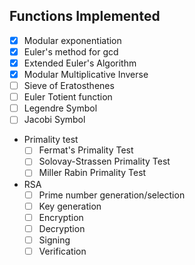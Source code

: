 ## Functions Implemented

- [x] Modular exponentiation
- [x] Euler's method for gcd
- [x] Extended Euler's Algorithm
- [x] Modular Multiplicative Inverse
- [ ] Sieve of Eratosthenes
- [ ] Euler Totient function
- [ ] Legendre Symbol
- [ ] Jacobi Symbol
 - Primality test
   - [ ] Fermat's Primality Test
   - [ ] Solovay-Strassen Primality Test
   - [ ] Miller Rabin Primality Test
 - RSA
   - [ ] Prime number generation/selection
   - [ ] Key generation
   - [ ] Encryption
   - [ ] Decryption
   - [ ] Signing
   - [ ] Verification